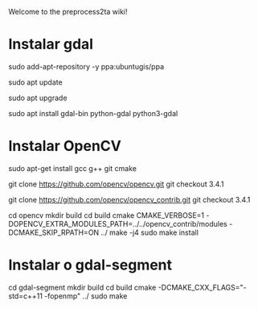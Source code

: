 Welcome to the preprocess2ta wiki!

# Instalar gdal

sudo add-apt-repository -y ppa:ubuntugis/ppa

sudo apt update

sudo apt upgrade

sudo apt install gdal-bin python-gdal python3-gdal

# Instalar OpenCV
sudo apt-get install gcc g++ git cmake

git clone https://github.com/opencv/opencv.git
git checkout 3.4.1

git clone https://github.com/opencv/opencv_contrib.git
git checkout 3.4.1

cd opencv
mkdir build
cd build
cmake CMAKE_VERBOSE=1 -DOPENCV_EXTRA_MODULES_PATH=../../opencv_contrib/modules -DCMAKE_SKIP_RPATH=ON ../
make -j4
sudo make install

# Instalar o gdal-segment

cd gdal-segment
mkdir build
cd build
cmake -DCMAKE_CXX_FLAGS="-std=c++11 -fopenmp" ../
sudo make
